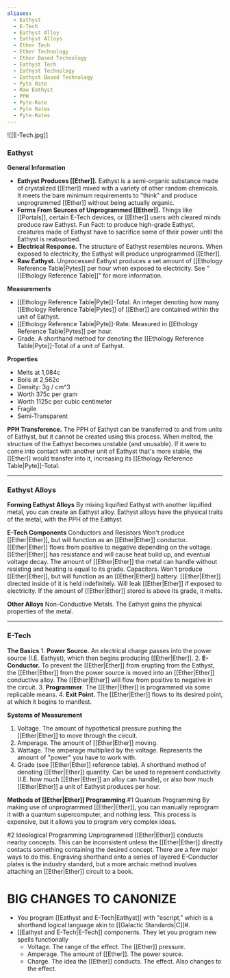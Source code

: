 ```yaml
---
aliases:
  - Eathyst
  - E-Tech
  - Eathyst Alloy
  - Eathyst Alloys
  - Ether Tech
  - Ether Technology
  - Ether Based Technology
  - Eathyst Tech
  - Eathyst Technology
  - Eathyst Based Technology
  - Pyte Rate
  - Raw Eathyst
  - PPH
  - Pyte-Rate
  - Pyte Rates
  - Pyte-Rates
---
```

![[E-Tech.jpg]]

### Eathyst
**General Information**
- **Eathyst Produces [[Ether]].** Eathyst is a semi-organic substance made of crystalized [[Ether]] mixed with a variety of other random chemicals. It meets the bare minimum requirements to "think" and produce unprogrammed [[Ether]] without being actually organic. 
- **Forms From Sources of Unprogrammed [[Ether]].** Things like [[Portals]], certain E-Tech devices, or [[Ether]] users with cleared minds produce raw Eathyst. Fun Fact: to produce high-grade Eathyst, creatures made of Eathyst have to sacrifice some of their power until the Eathyst is reabsorbed. 
- **Electrical Response.** The structure of Eathyst resembles neurons. When exposed to electricity, the Eathyst will produce unprogrammed [[Ether]].
- **Raw Eathyst.** Unprocessed Eathyst produces a set amount of [[Ethology Reference Table|Pytes]] per hour when exposed to electricity. See "[[Ethology Reference Table]]" for more information. 

**Measurements**
- [[Ethology Reference Table|Pyte]]-Total. An integer denoting how many [[Ethology Reference Table|Pytes]] of [[Ether]] are contained within the unit of Eathyst. 
- [[Ethology Reference Table|Pyte]]-Rate. Measured in [[Ethology Reference Table|Pytes]] per hour. 
- Grade. A shorthand method for denoting the [[Ethology Reference Table|Pyte]]-Total of a unit of Eathyst. 

**Properties**
- Melts at 1,084c
- Boils at 2,562c
- Density: 3g / cm^3
- Worth 375c per gram
- Worth 1125c per cubic centimeter
- Fragile
- Semi-Transparent

**PPH Transference.** 
	The PPH of Eathyst can be transferred to and from units of Eathyst, but it cannot be created using this process. When melted, the structure of the Eathyst becomes unstable (and unusable). If it were to come into contact with another unit of Eathyst that's more stable, the [[Ether]] would transfer into it, increasing its [[Ethology Reference Table|Pyte]]-Total. 



---
### Eathyst Alloys
**Forming Eathyst Alloys**
	By mixing liquified Eathyst with another liquified metal, you can create an Eathyst alloy. Eathyst alloys have the physical traits of the metal, with the PPH of the Eathyst.

**E-Tech Components**
Conductors and Resistors
	Won't produce [[Ether|Ether]], but will function as an [[Ether|Ether]] conductor. [[Ether|Ether]] flows from positive to negative depending on the voltage. [[Ether|Ether]] has resistance and will cause heat build up, and eventual voltage decay. The amount of [[Ether|Ether]] the metal can handle without resisting and heating is equal to its grade.
Capacitors. 
	Won't produce [[Ether|Ether]], but will function as an [[Ether|Ether]] battery. [[Ether|Ether]] directed inside of it is held indefinitely. Will leak [[Ether|Ether]] if exposed to electricity. If the amount of [[Ether|Ether]] stored is above its grade, it melts.

**Other Alloys**
Non-Conductive Metals. 
	The Eathyst gains the physical properties of the metal. 



---
### E-Tech
**The Basics**
	1. **Power Source.** An electrical charge passes into the power source (I.E. Eathyst), which then begins producing [[Ether|Ether]]. 
	2. **E-Conductor.** To prevent the [[Ether|Ether]] from erupting from the Eathyst, the [[Ether|Ether]] from the power source is moved into an [[Ether|Ether]] conductive alloy. The [[Ether|Ether]] will flow from positive to negative in the circuit.
	3. **Programmer**. The [[Ether|Ether]] is programmed via some replicable means.
	4. **Exit Point.** The [[Ether|Ether]] flows to its desired point, at which it begins to manifest. 

**Systems of Measurement**
1. Voltage. The amount of hypothetical pressure pushing the [[Ether|Ether]] to move through the circuit.
2. Amperage. The amount of [[Ether|Ether]] moving.
3. Wattage. The amperage multiplied by the voltage. Represents the amount of "power" you have to work with.
4. Grade (see [[Ether|Ether]] reference table). A shorthand method of denoting [[Ether|Ether]] quantity. Can be used to represent conductivity (I.E. how much [[Ether|Ether]] an alloy can handle), or also how much [[Ether|Ether]] a unit of Eathyst produces per hour.

**Methods of [[Ether|Ether]] Programming**
#1 Quantum Programming
	By making use of unprogrammed [[Ether|Ether]], you can manually reprogram it with a quantum supercomputer, and nothing less. This process is expensive, but it allows you to program very complex ideas.

#2 Ideological Programming
	Unprogrammed [[Ether|Ether]] conducts nearby concepts. This can be inconsistent unless the [[Ether|Ether]] directly contacts something containing the desired concept. There are a few major ways to do this. Engraving shorthand onto a series of layered E-Conductor plates is the industry standard, but a more archaic method involves attaching an [[Ether|Ether]] circuit to a book.



# BIG CHANGES TO CANONIZE
- You program [[Eathyst and E-Tech|Eathyst]] with "escript," which is a shorthand logical language akin to [[Galactic Standards|C]]#.
- [[Eathyst and E-Tech|E-Tech]] components. They let you program new spells functionally
	- Voltage. The range of the effect. The [[Ether]] pressure.
	- Amperage. The amount of [[Ether]]. The power source.
	- Charge. The idea the [[Ether]] conducts. The effect. Also changes to the effect. 
